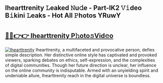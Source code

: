 ## Ihearttrenity 𝙻eaked 𝙽u𝚍e - Part-lK2 𝚅𝚒deo B𝚒kini 𝙻eaks - Hot All 𝙿hotos YRuwY

# <h2><a href="http://ld6ltme.urlbe.top/?page=Ihearttrenity">🔗🔗👉👉 Ihearttrenity P𝚑oto𝚜Vid𝚎o</a></h2>

[![Ihearttrenity](https://i.imgur.com/eBuTRDB.gif)](http://ld6ltme.urlbe.top/?page=Ihearttrenity)
Ihearttrenity, a multifaceted and provocative person, defies simple description. Her distinctive online style has captivated and provoked viewers, sparking debates on ethics, self-expression, and the complexities of digital communities. Though her future direction is unclear, her influence on the online community is indisputable. Armed with an unyielding spirit and undeniable allure, Ihearttrenity reach in the digital universe is boundless.
